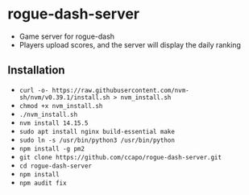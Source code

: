 # rogue-dash-server
* Game server for rogue-dash
* Players upload scores, and the server will display the daily ranking

## Installation
* `curl -o- https://raw.githubusercontent.com/nvm-sh/nvm/v0.39.1/install.sh > nvm_install.sh`
* `chmod +x nvm_install.sh`
* `./nvm_install.sh`
* `nvm install 14.15.5`
* `sudo apt install nginx build-essential make`
* `sudo ln -s /usr/bin/python3 /usr/bin/python`
* `npm install -g pm2`
* `git clone https://github.com/ccapo/rogue-dash-server.git`
* `cd rogue-dash-server`
* `npm install`
* `npm audit fix`
